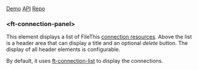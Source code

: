 [Demo](https://filethis.github.io/ft-connection-panel/components/ft-connection-panel/demo/)    [API](https://filethis.github.io/ft-connection-panel/components/ft-connection-panel/)    [Repo](https://github.com/filethis/ft-connection-panel)

### \<ft-connection-panel\>

This element displays a list of FileThis [connection resources](https://filethis.com/developers/doc/index.html#/connection). Above the list is a header area that can display a title and an optional _delete_ button. The display of all header elements is configurable.

By default, it uses [ft-connection-list](https://github.com/filethis/ft-connection-list) to display the connections.

